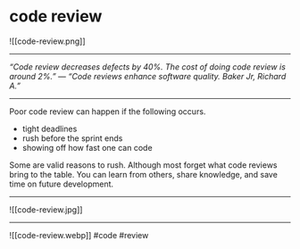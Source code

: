 # code review
![[code-review.png]]
***
_“Code review decreases defects by 40%. The cost of doing code review is around 2%.” — “Code reviews enhance software quality. Baker Jr, Richard A.”_
***
Poor code review can happen if the following occurs.

-   tight deadlines
-   rush before the sprint ends
-   showing off how fast one can code

Some are valid reasons to rush. Although most forget what code reviews bring to the table. You can learn from others, share knowledge, and save time on future development.
***
![[code-review.jpg]]
***
![[code-review.webp]]
#code #review 